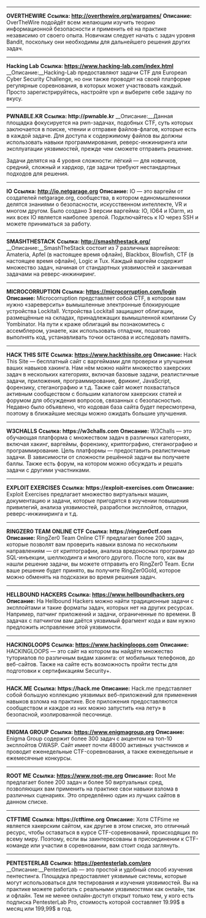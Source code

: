 ****
**OVERTHEWIRE**
__Ссылка: http://overthewire.org/wargames/__
__Описание:__ OverTheWire подойдёт всем желающим изучить теорию информационной безопасности и применить её на практике независимо от своего опыта. Новичкам следует начать с задач уровня Bandit, поскольку они необходимы для дальнейшего решения других задач.

****
**Hacking Lab**
__Ссылка: https://www.hacking-lab.com/index.html__
__Описание:__Hacking-Lab предоставляют задачи CTF для European Cyber Security Challenge, но они также проводят на своей платформе регулярные соревнования, в которых может участвовать каждый. Просто зарегистрируйтесь, настройте vpn и выберите себе задачу по вкусу.

****
**PWNABLE.KR**
__Ссылка: http://pwnable.kr__
__Описание:__Данная площадка фокусируется на pwn-задачах, подобных CTF, суть которых заключается в поиске, чтении и отправке файлов-флагов, которые есть в каждой задаче. Для доступа к содержимому файлов вы должны использовать навыки программирования, реверс-инжиниринга или эксплуатации уязвимостей, прежде чем сможете отправить решение.

Задачи делятся на 4 уровня сложности: лёгкий — для новичков, средний, сложный и хардкор, где задачи требуют нестандартных подходов для решения.

****
**IO**
__Ссылка: http://io.netgarage.org__
__Описание:__ IO — это варгейм от создателей netgarage.org, сообщества, в котором единомышленники делятся знаниями о безопасности, искусственном интеллекте, VR и многом другом. Было создано 3 версии варгейма: IO, IO64 и IOarm, из них всех IO является наиболее зрелой. Подключайтесь к IO через SSH и можете приниматься за работу.

****
**SMASHTHESTACK**
__Ссылка: http://smashthestack.org/__
__Описание:__SmashTheStack состоит из 7 различных варгеймов: Amateria, Apfel (в настоящее время офлайн), Blackbox, Blowfish, CTF (в настоящее время офлайн), Logic и Tux. Каждый варгейм содержит множество задач, начиная от стандартных уязвимостей и заканчивая задачами на реверс-инжиниринг.

****
**MICROCORRUPTION**
__Ссылка: https://microcorruption.com/login__
__Описание:__ Microcorruption представляет собой CTF, в котором вам нужно «зареверсить» вымышленные электронные блокирующие устройства Lockitall. Устройства Lockitall защищают облигации, размещённые на складах, принадлежащих вымышленной компании Cy Yombinator. На пути к краже облигаций вы познакомитесь с ассемблером, узнаете, как использовать отладчик, пошагово выполнять код, устанавливать точки останова и исследовать память.

****
**HACK THIS SITE**
__Ссылка: https://www.hackthissite.org__
__Описание:__ Hack This Site — бесплатный сайт c варгеймами для проверки и улучшения ваших навыков хакинга. Нам нём можно найти множество хакерских задач в нескольких категориях, включая базовые задачи, реалистичные задачи, приложения, программирование, фрикинг, JavaScript, форензику, стеганографию и т.д. Также сайт может похвастаться активным сообществом с большим каталогом хакерских статей и форумом для обсуждения вопросов, связанных с безопасностью. Недавно было объявлено, что кодовая база сайта будет пересмотрена, поэтому в ближайшие месяцы можно ожидать большие улучшения.

****
**W3CHALLS**
__Ссылка: https://w3challs.com__
__Описание:__ W3Challs — это обучающая платформа с множеством задач в различных категориях, включая хакинг, варгеймы, форензику, криптографию, стеганографию и программирование. Цель платформы — предоставить реалистичные задачи. В зависимости от сложности решённой задачи вы получаете баллы. Также есть форум, на котором можно обсуждать и решать задачи с другими участниками.

****
**EXPLOIT EXERCISES**
__Ссылка: https://exploit-exercises.com__
__Описание:__ Exploit Exercises предлагает множество виртуальных машин, документацию и задачи, которые пригодятся в изучении повышения привилегий, анализа уязвимостей, разработки эксплойтов, отладки, реверс-инжиниринга и т.д.

****
**RINGZER0 TEAM ONLINE CTF**
__Ссылка: https://ringzer0ctf.com__
__Описание:__ RingZer0 Team Online CTF предлагает более 200 задач, которые позволят вам проверить навыки взлома по нескольким направлениям — от криптографии, анализа вредоносных программ до SQL-инъекции, шеллкодинга и многого другого. После того, как вы нашли решение задачи, вы можете отправить его RingZer0 Team. Если ваше решение будет принято, вы получите RingZer0Gold, которое можно обменять на подсказки во время решения задач.

****
**HELLBOUND HACKERS**
__Ссылка: https://www.hellboundhackers.org__
__Описание:__ На Hellbound Hackers можно найти традиционные задачи с эксплойтами и такие форматы задач, которых нет на других ресурсах. Например, патчинг приложений и задачи, ограниченные по времени. В задачах с патчингом вам даётся уязвимый фрагмент кода и вам нужно предложить исправление этой уязвимости.

****
**HACKINGLOOPS**
__Ссылка: https://www.hackingloops.com__
__Описание:__ HACKINGLOOPS — это сайт на котором вы найдёте множество туториалов по различным видам хакинга: от мобильных телефонов, до веб-сайтов. Также на сайте есть возможность пройти тесты для подготовки к сертификациям Security+.

****
**HACK.ME**
__Ссылка: https://hack.me__
__Описание:__ Hack.me представляет собой большую коллекцию уязвимых веб-приложений для применения навыков взлома на практике. Все приложения предоставляются сообществом и каждое из них можно запустить «на лету» в безопасной, изолированной песочнице.

****
**ENIGMA GROUP**
__Ссылка: https://www.enigmagroup.org__
__Описание:__ Enigma Group содержит более 300 задач с акцентом на топ-10 эксплойтов OWASP. Сайт имеет почти 48000 активных участников и проводит еженедельные CTF-соревнования, а также еженедельные и ежемесячные конкурсы.

****
**ROOT ME**
__Ссылка: https://www.root-me.org__
__Описание:__ Root Me предлагает более 200 задач и более 50 виртуальных сред, позволяющих вам применить на практике свои навыки взлома в различных сценариях. Это определённо один из лучших сайтов в данном списке.

****
**CTFTIME**
__Ссылка: https://ctftime.org__
__Описание:__ Хотя CTFtime не является хакерским сайтом, как другие в этом списке, это отличный ресурс, чтобы оставаться в курсе CTF-соревнований, происходящих по всему миру. Поэтому, если вы заинтересованы в присоединении к CTF-команде или участии в соревновании, вам стоит сюда заглянуть.

****
**PENTESTERLAB**
__Ссылка: https://pentesterlab.com/pro__
__Описание:__PentesterLab — это простой и удобный способ изучения пентестинга. Площадка предоставляет уязвимые системы, которые могут использоваться для тестирования и изучения уязвимостей. Вы на практике можете работать с реальными уязвимостями как онлайн, так и офлайн. Тем не менее онлайн-доступ открыт только тем, у кого есть подписка PentesterLab Pro, стоимость которой составляет 19.99$ в месяц или 199,99$ в год.